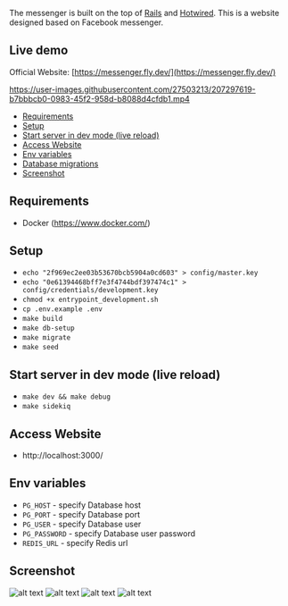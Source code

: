 The messenger is built on the top of [Rails](https://rubyonrails.org/) and [Hotwired](https://hotwired.dev/).
This is a website designed based on Facebook messenger.

## Live demo

Official Website: [https://messenger.fly.dev/](https://messenger.fly.dev/)

https://user-images.githubusercontent.com/27503213/207297619-b7bbbcb0-0983-45f2-958d-b8088d4cfdb1.mp4

- [Requirements](#requirements)
- [Setup](#setup)
- [Start server in dev mode (live reload)](#start-server-in-dev-mode-live-reload)
- [Access Website](#access-website)
- [Env variables](#env-variables)
- [Database migrations](./doc/database-migrations.md)
- [Screenshot](#screenshot)
## Requirements

- Docker (https://www.docker.com/)

## Setup
- `echo "2f969ec2ee03b53670bcb5904a0cd603" > config/master.key`
- `echo "0e61394468bff7e3f4744bdf397474c1" > config/credentials/development.key`
- `chmod +x entrypoint_development.sh`
- `cp .env.example .env`
- `make build`
- `make db-setup`
- `make migrate`
- `make seed`

## Start server in dev mode (live reload)
- `make dev && make debug`
- `make sidekiq`

## Access Website
- http://localhost:3000/

## Env variables
- `PG_HOST` - specify Database host
- `PG_PORT` - specify Database port
- `PG_USER` - specify Database user
- `PG_PASSWORD` - specify Database user password
- `REDIS_URL` - specify Redis url

## Screenshot

![alt text](https://github.com/tatdat97dhbkhn/messenger/blob/feature/readme/app/assets/images/screenshots/sc1.png?raw=true)
![alt text](https://github.com/tatdat97dhbkhn/messenger/blob/feature/readme/app/assets/images/screenshots/sc2.png?raw=true)
![alt text](https://github.com/tatdat97dhbkhn/messenger/blob/feature/readme/app/assets/images/screenshots/sc3.png?raw=true)
![alt text](https://github.com/tatdat97dhbkhn/messenger/blob/feature/readme/app/assets/images/screenshots/sc4.png?raw=true)
